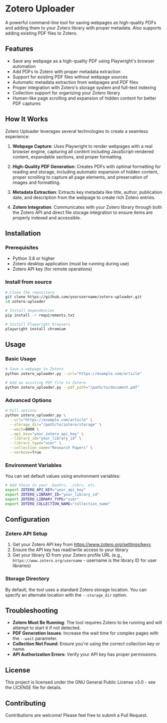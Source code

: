 # Zotero Uploader

A powerful command-line tool for saving webpages as high-quality PDFs and adding them to your Zotero library with proper metadata. Also supports adding existing PDF files to Zotero.

## Features

- Save any webpage as a high-quality PDF using Playwright's browser automation
- Add PDFs to Zotero with proper metadata extraction
- Support for existing PDF files without webpage sources
- Automatic metadata extraction from webpages and PDF files
- Proper integration with Zotero's storage system and full-text indexing
- Collection support for organizing your Zotero library
- Human-like page scrolling and expansion of hidden content for better PDF captures

## How It Works

Zotero Uploader leverages several technologies to create a seamless experience:

1. **Webpage Capture**: Uses Playwright to render webpages with a real browser engine, capturing all content including JavaScript-rendered content, expandable sections, and proper formatting.

2. **High-Quality PDF Generation**: Creates PDFs with optimal formatting for reading and storage, including automatic expansion of hidden content, proper scrolling to capture all page elements, and preservation of images and formatting.

3. **Metadata Extraction**: Extracts key metadata like title, author, publication date, and description from the webpage to create rich Zotero entries.

4. **Zotero Integration**: Communicates with your Zotero library through both the Zotero API and direct file storage integration to ensure items are properly indexed and accessible.

## Installation

### Prerequisites

- Python 3.8 or higher
- Zotero desktop application (must be running during use)
- Zotero API key (for remote operations)

### Install from source

```bash
# Clone the repository
git clone https://github.com/yourusername/zotero-uploader.git
cd zotero-uploader

# Install dependencies
pip install -r requirements.txt

# Install Playwright browsers
playwright install chromium
```

## Usage

### Basic Usage

```bash
# Save a webpage to Zotero
python zotero_uploader.py --url="https://example.com/article"

# Add an existing PDF file to Zotero
python zotero_uploader.py --pdf_path="/path/to/document.pdf"
```

### Advanced Options

```bash
# Full options
python zotero_uploader.py \
  --url="https://example.com/article" \
  --storage_dir="/path/to/zotero/storage" \
  --wait=8000 \
  --api_key="your_zotero_api_key" \
  --library_id="your_library_id" \
  --library_type="user" \
  --collection_name="Research Papers" \
  --verbose=True
```

### Environment Variables

You can set default values using environment variables:

```bash
# Add these to your .bashrc, .zshrc, etc.
export ZOTERO_API_KEY="your_api_key"
export ZOTERO_LIBRARY_ID="your_library_id"
export ZOTERO_LIBRARY_TYPE="user"
export ZOTERO_COLLECTION_NAME="collection_name"
```

## Configuration

### Zotero API Setup

1. Get your Zotero API key from https://www.zotero.org/settings/keys
2. Ensure the API key has read/write access to your library
3. Get your library ID from your Zotero profile URL (e.g., `https://www.zotero.org/username` - username is the library ID for user libraries)

### Storage Directory

By default, the tool uses a standard Zotero storage location. You can specify an alternate location with the `--storage_dir` option.

## Troubleshooting

- **Zotero Must Be Running**: The tool requires Zotero to be running and will attempt to start it if not detected.
- **PDF Generation Issues**: Increase the wait time for complex pages with the `--wait` parameter.
- **Collection Not Found**: Ensure you're using the correct collection key or name.
- **API Authorization Errors**: Verify your API key has proper permissions.

## License

This project is licensed under the GNU General Public License v3.0 - see the LICENSE file for details.

## Contributing

Contributions are welcome! Please feel free to submit a Pull Request.
